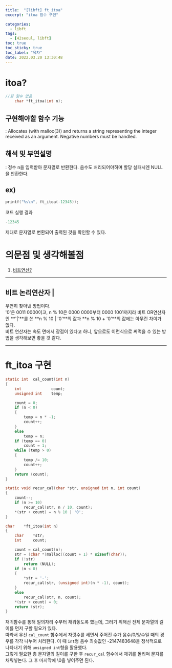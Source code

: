 ```yaml
---
title:  "[libft] ft_itoa"
excerpt: "itoa 함수 구현"

categories:
  - libft
tags:
  - [42seoul, libft]
toc: true
toc_sticky: true
toc_label: "목차"
date: 2022.03.20 13:30:48
---
```


# itoa?

```c
//원 함수 없음
    char *ft_itoa(int n);
```

## 구현해야할 함수 기능    
:  Allocates (with malloc(3)) and returns a string representing the integer received as an argument. Negative numbers must be handled.    

## 해석 및 부연설명    
:  정수 n을 입력받아 문자열로 반환한다. 음수도 처리되어야하며 할당 실패시엔 NULL을 반환한다.    

## ex)    
```c
printf("%s\n", ft_itoa(-12345));
```
코드 실행 결과
```c
-12345
```
제대로 문자열로 변환되어 출력된 것을 확인할 수 있다.    

# 의문점 및 생각해볼점    
1. [비트연산?](#비트-논리연산자)

***

## 비트 논리연산자 |
우연히 찾아낸 방법이다.    
'0'은 0011 0000이고, n % 10은 0000 0000부터 0000 1001까지라 비트 OR연산자인 **'|'**를 쓴 **n % 10 | '0'**의 값과 **n % 10 + '0'**의 값에는 아무런 차이가 없다.    
비트 연산자는 속도 면에서 장점이 있다고 하니, 앞으로도 이런식으로 써먹을 수 있는 방법을 생각해보면 좋을 것 같다.    

***

# ft_itoa 구현

```c
static int	cal_count(int n)
{
	int				count;
	unsigned int	temp;

	count = 0;
	if (n < 0)
	{
		temp = n * -1;
		count++;
	}
	else
		temp = n;
	if (temp == 0)
		count = 1;
	while (temp > 0)
	{
		temp /= 10;
		count++;
	}
	return (count);
}

static void	recur_cal(char *str, unsigned int n, int count)
{
	count--;
	if (n >= 10)
		recur_cal(str, n / 10, count);
	*(str + count) = n % 10 | '0';
}

char	*ft_itoa(int n)
{
	char	*str;
	int		count;

	count = cal_count(n);
	str = (char *)malloc((count + 1) * sizeof(char));
	if (!str)
		return (NULL);
	if (n < 0)
	{
		*str = '-';
		recur_cal(str, (unsigned int)(n * -1), count);
	}
	else
		recur_cal(str, n, count);
	*(str + count) = 0;
	return (str);
}

```
재귀함수를 통해 일의자리 수부터 채워놓도록 했는데, 그러기 위해선 전체 문자열의 길이를 먼저 구할 필요가 있다.    
따라서 우선 `cal_count` 함수에서 자릿수를 세면서 주어진 수가 음수/0/양수일 때의 경우를 각각 나누어 처리한다. 이 때 `int`형 음수 최솟값인 -2147483648을 정삭적으로 나타내기 위해 `unsigned int`형을 활용했다.    
그렇게 필요한 총 문자열의 길이를 구한 후 `recur_cal` 함수에서 재귀를 돌리며 문자를 채워넣는다. 그 후 마지막에 \0을 넣어주면 된다.    

